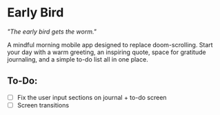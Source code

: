 # Early Bird

*"The early bird gets the worm."*

A mindful morning mobile app designed to replace doom-scrolling. Start your day with a warm greeting, an inspiring quote, space for gratitude journaling, and a simple to-do list all in one place.

## To-Do:
- [ ] Fix the user input sections on journal + to-do screen
- [ ] Screen transitions
